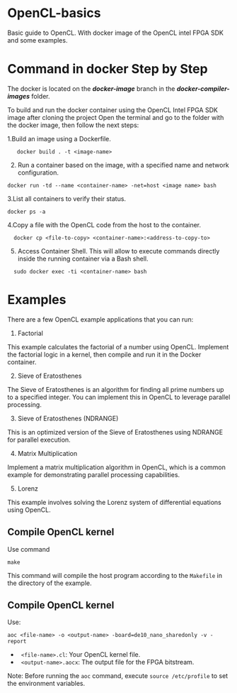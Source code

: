 # OpenCL-basics
Basic guide to OpenCL. With docker image of the OpenCL intel FPGA SDK  and some examples.

# Command in docker Step by Step

The docker is located on the ***docker-image*** branch in the ***docker-compiler-images*** folder.

To build and run the docker container using the OpenCL Intel FPGA SDK image after cloning the project Open the terminal and go to the folder with the docker image, then follow the next steps:

1.Build an image using a Dockerfile.

```
   docker build . -t <image-name>
  ```
2. Run a container based on the image, with a specified name and network configuration.

```
docker run -td --name <container-name> -net=host <image name> bash
```

3.List all containers to verify their status.
```
docker ps -a
```

4.Copy a file with the OpenCL code from the host to the container.
```
  docker cp <file-to-copy> <container-name>:<address-to-copy-to>
```
  
5. Access Container Shell. This will allow to execute commands directly inside the running container via a Bash shell.
```
  sudo docker exec -ti <container-name> bash
```

# Examples
There are a few OpenCL example applications that you can run:
1. Factorial

  This example calculates the factorial of a number using OpenCL. Implement the factorial logic in a kernel, then compile and run it in the Docker container.

2. Sieve of Eratosthenes

  The Sieve of Eratosthenes is an algorithm for finding all prime numbers up to a specified integer. You can implement this in OpenCL to leverage parallel processing.

3. Sieve of Eratosthenes (NDRANGE)

  This is an optimized version of the Sieve of Eratosthenes using NDRANGE for parallel execution.

4. Matrix Multiplication

  Implement a matrix multiplication algorithm in OpenCL, which is a common example for demonstrating parallel processing capabilities.

5. Lorenz

  This example involves solving the Lorenz system of differential equations using OpenCL.

## Compile OpenCL kernel
Use command 
```
make
``` 

This command will compile the host program according to the `Makefile` in the directory of the example.
## Compile OpenCL kernel
Use:

```
aoc <file-name> -o <output-name> -board=de10_nano_sharedonly -v -report 
```
   - ` <file-name>.cl`: Your OpenCL kernel file.
   - ` <output-name>.aocx`: The output file for the FPGA bitstream.

Note: Before running the `aoc` command, execute `source /etc/profile` to set the environment variables.

